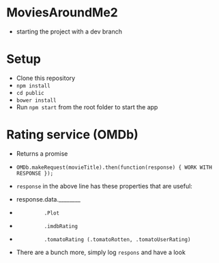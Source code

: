 # MoviesAroundMe2

- starting the project with a dev branch


# Setup
- Clone this repository
- `npm install`
- `cd public`
- `bower install`
- Run `npm start` from the root folder to start the app

# Rating service (OMDb)
- Returns a promise

- `OMDb.makeRequest(movieTitle).then(function(response) { WORK WITH RESPONSE });`
- `response` in the above line has these properties that are useful:
- response.data.________
-              .Plot
-              .imdbRating
-              .tomatoRating (.tomatoRotten, .tomatoUserRating)
- There are a bunch more, simply log `respons` and have a look

